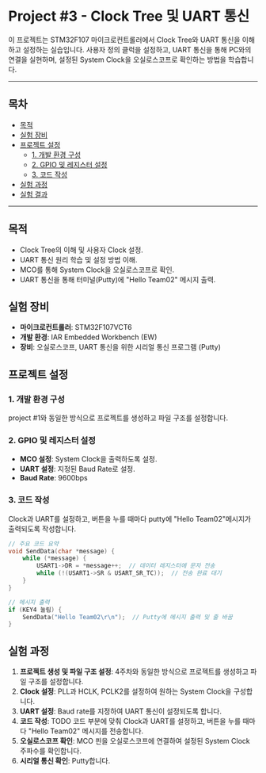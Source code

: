 # Project #3 - Clock Tree 및 UART 통신
이 프로젝트는 STM32F107 마이크로컨트롤러에서 Clock Tree와 UART 통신을 이해하고 설정하는 실습입니다. 사용자 정의 클럭을 설정하고, UART 통신을 통해 PC와의 연결을 실현하며, 설정된 System Clock을 오실로스코프로 확인하는 방법을 학습합니다.

---

## 목차
- [목적](#목적)
- [실험 장비](#실험-장비)
- [프로젝트 설정](#프로젝트-설정)
  - [1. 개발 환경 구성](#1-개발-환경-구성)
  - [2. GPIO 및 레지스터 설정](#2-gpio-및-레지스터-설정)
  - [3. 코드 작성](#3-코드-작성)
- [실험 과정](#실험-과정)
- [실험 결과](#실험-결과)

---

## 목적
- Clock Tree의 이해 및 사용자 Clock 설정.
- UART 통신 원리 학습 및 설정 방법 이해.
- MCO를 통해 System Clock을 오실로스코프로 확인.
- UART 통신을 통해 터미널(Putty)에 "Hello Team02" 메시지 출력.

## 실험 장비
- **마이크로컨트롤러**: STM32F107VCT6
- **개발 환경**: IAR Embedded Workbench (EW)
- **장비**: 오실로스코프, UART 통신을 위한 시리얼 통신 프로그램 (Putty)

## 프로젝트 설정
### 1. 개발 환경 구성
project #1와 동일한 방식으로 프로젝트를 생성하고 파일 구조를 설정합니다.

### 2. GPIO 및 레지스터 설정
- **MCO 설정**: System Clock을 출력하도록 설정.
- **UART 설정**: 지정된 Baud Rate로 설정.
- **Baud Rate**: 9600bps

### 3. 코드 작성
Clock과 UART를 설정하고, 버튼을 누를 때마다 putty에 "Hello Team02"메시지가 출력되도록 작성합니다.

```c
// 주요 코드 요약
void SendData(char *message) {
    while (*message) {
        USART1->DR = *message++;  // 데이터 레지스터에 문자 전송
        while (!(USART1->SR & USART_SR_TC));  // 전송 완료 대기
    }
}

// 메시지 출력
if (KEY4 눌림) {
    SendData("Hello Team02\r\n");  // Putty에 메시지 출력 및 줄 바꿈
}
```

## 실험 과정
1. **프로젝트 생성 및 파일 구조 설정**: 4주차와 동일한 방식으로 프로젝트를 생성하고 파일 구조를 설정합니다.
2. **Clock 설정**: PLL과 HCLK, PCLK2를 설정하여 원하는 System Clock을 구성합니다.
3. **UART 설정**: Baud rate를 지정하여 UART 통신이 설정되도록 합니다.
4. **코드 작성**: TODO 코드 부분에 맞춰 Clock과 UART를 설정하고, 버튼을 누를 때마다 "Hello Team02" 메시지를 전송합니다.
5. **오실로스코프 확인**: MCO 핀을 오실로스코프에 연결하여 설정된 System Clock 주파수를 확인합니다.
6. **시리얼 통신 확인**: Putty합니다.

